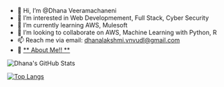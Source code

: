 - 👋 Hi, I’m @Dhana Veeramachaneni
- 👀 I’m interested in Web Developmement, Full Stack, Cyber Security
- 🌱 I’m currently learning AWS, Mulesoft
- 💞️ I’m looking to collaborate on AWS, Machine Learning with Python, R
- 📫 Reach me via email: dhanalakshmi.vnvudl@gmail.com
- 🚀 <a href="https://dhanav-git.github.io" target="_blank">** About Me!! ** </a>

![Dhana's GitHub Stats](https://github-readme-stats.vercel.app/api?username=DhanaV-git&show_icons=true&theme=radical)

[![Top Langs](https://github-readme-stats.vercel.app/api/top-langs/?username=DhanaV-git&layout=compact)](https://github.com/DhanaV-git/github-readme-stats)



<!---
DhanaV-git/DhanaV-git is a ✨ special ✨ repository because its `README.md` (this file) appears on your GitHub profile.
You can click the Preview link to take a look at your changes.
Updated on Dec 22
--->
